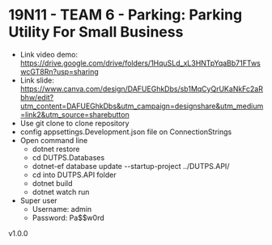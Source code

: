 # 19N11 - TEAM 6 - Parking: Parking Utility For Small Business
- Link video demo:
  https://drive.google.com/drive/folders/1HquSLd_xL3HNTpYqaBb71FTwswcGT8Rn?usp=sharing
- Link slide: 
  https://www.canva.com/design/DAFUEGhkDbs/sb1MqCyQrUKaNkFc2aRbhw/edit?utm_content=DAFUEGhkDbs&utm_campaign=designshare&utm_medium=link2&utm_source=sharebutton
- Use git clone to clone repository
- config appsettings.Development.json file on ConnectionStrings
- Open command line
  + dotnet restore
  + cd DUTPS.Databases
  + dotnet-ef database update --startup-project ../DUTPS.API/
  + cd into DUTPS.API folder
  + dotnet build
  + dotnet watch run
- Super user
  + Username: admin
  + Password: Pa$$w0rd

v1.0.0

